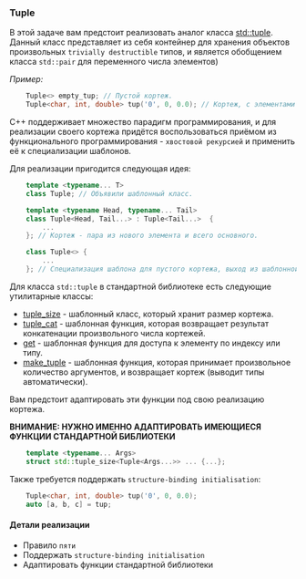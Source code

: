 ### Tuple

В этой задаче вам предстоит реализовать аналог класса [std::tuple](https://en.cppreference.com/w/cpp/utility/tuple). Данный класс представляет из себя контейнер для хранения объектов произвольных `trivially destructible` типов, и является обобщением класса `std::pair` для переменного числа элементов)

*Пример:*
```c++
    Tuple<> empty_tup; // Пустой кортеж.
    Tuple<char, int, double> tup('0', 0, 0.0); // Кортеж, с элементами разных типов.
```

C++ поддерживает множество парадигм программирования, и для реализации своего кортежа придётся воспользоваться приёмом из функционального программирования - `хвостовой рекурсией` и применить её к специализации шаблонов.

Для реализации пригодится следующая идея:
```c++
    template <typename... T>
    class Tuple; // Объявили шаблонный класс.

    template <typename Head, typename... Tail>
    class Tuple<Head, Tail...> : Tuple<Tail...>  {
        ...
    }; // Кортеж - пара из нового элемента и всего основного.

    class Tuple<> {
        ...
    }; // Специализация шаблона для пустого кортежа, выход из шаблонной рекурсии.
```
Для класса `std::tuple` в стандартной библиотеке есть следующие утилитарные классы:
- [tuple_size](https://en.cppreference.com/w/cpp/utility/tuple/tuple_size) - шаблонный класс, который хранит размер кортежа.
- [tuple_cat](https://en.cppreference.com/w/cpp/utility/tuple/tuple_cat) - шаблонная функция, которая возвращает результат конкатенации произвольного числа кортежей.
- [get](https://en.cppreference.com/w/cpp/utility/tuple/get) - шаблонная функция для доступа к элементу по индексу или типу.
- [make_tuple](https://en.cppreference.com/w/cpp/utility/tuple/make_tuple) - шаблонная функция, которая принимает произвольное количество аргументов, и возвращает кортеж (выводит типы автоматически).

Вам предстоит адаптировать эти функции под свою реализацию кортежа.

**ВНИМАНИЕ: НУЖНО ИМЕННО АДАПТИРОВАТЬ ИМЕЮЩИЕСЯ ФУНКЦИИ СТАНДАРТНОЙ БИБЛИОТЕКИ**
```c++
    template <typename... Args>
    struct std::tuple_size<Tuple<Args...>> ... {...};
```

Также требуется поддержать `structure-binding initialisation`:
```c++
    Tuple<char, int, double> tup('0', 0, 0.0);
    auto [a, b, c] = tup;
```



#### Детали реализации 
- Правило `пяти`
- Поддержать `structure-binding initialisation`
- Адаптировать функции стандартной библиотеки
